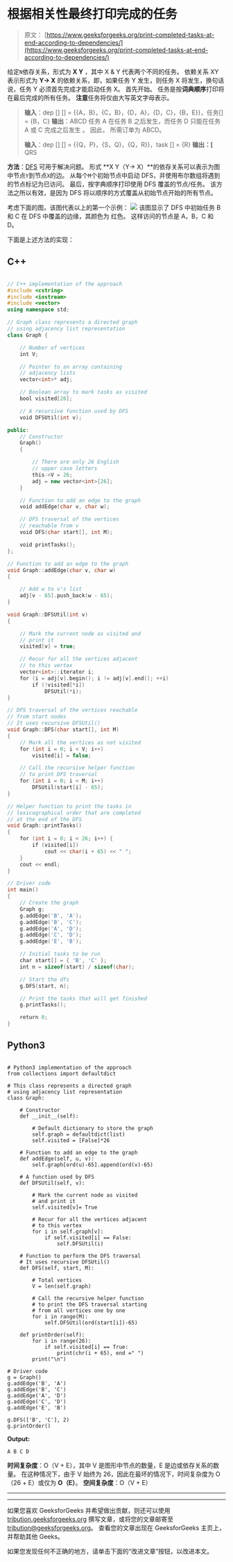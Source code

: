 # 根据相关性最终打印完成的任务

> 原文： [https://www.geeksforgeeks.org/print-completed-tasks-at-end-according-to-dependencies/](https://www.geeksforgeeks.org/print-completed-tasks-at-end-according-to-dependencies/)

给定`N`依存关系，形式为 **X Y** ，其中 X & Y 代表两个不同的任务。 依赖关系 XY 表示形式为 **Y-> X** 的依赖关系，即，如果任务 Y 发生，则任务 X 将发生，换句话说，任务 Y 必须首先完成才能启动任务 X。 首先开始。 任务是按**词典顺序**打印将在最后完成的所有任务。 **注意**任务将仅由大写英文字母表示。

> **输入**：dep [] [] = {{A，B}，{C，B}，{D，A}，{D，C}，{B，E}}，任务[] = {B，C}
> **输出**：ABCD
> 任务 A 在任务 B 之后发生，而任务 D 只能在任务 A 或 C 完成之后发生
> 。
> 因此， 所需订单为 ABCD。
> 
> **输入**：dep [] [] = {{Q，P}，{S，Q}，{Q，R}}，task [] = {R}
> **输出：[** QRS

**方法**：[DFS](https://www.geeksforgeeks.org/depth-first-search-or-dfs-for-a-graph/) 可用于解决问题。 形式 **X Y（Y-> X）**的依存关系可以表示为图中节点`Y`到节点`X`的边。 从每个`M`个初始节点中启动 DFS，并使用布尔数组将遇到的节点标记为已访问。 最后，按字典顺序打印使用 DFS 覆盖的节点/任务。 该方法之所以有效，是因为 DFS 将以顺序的方式覆盖从初始节点开始的所有节点。

考虑下面的图，该图代表以上的第一个示例：
![](img/df8b873a593a2cf1e0f6c80f2e28ec2c.png)
该图显示了 DFS 中初始任务 B 和 C 在 DFS 中覆盖的边缘，其颜色为
红色。 这样访问的节点是 A，B，C 和 D。

下面是上述方法的实现：

## C++

```cpp

// C++ implementation of the approach 
#include <cstring> 
#include <iostream> 
#include <vector> 
using namespace std; 

// Graph class represents a directed graph 
// using adjacency list representation 
class Graph { 

    // Number of vertices 
    int V; 

    // Pointer to an array containing 
    // adjacency lists 
    vector<int>* adj; 

    // Boolean array to mark tasks as visited 
    bool visited[26]; 

    // A recursive function used by DFS 
    void DFSUtil(int v); 

public: 
    // Constructor 
    Graph() 
    { 

        // There are only 26 English 
        // upper case letters 
        this->V = 26; 
        adj = new vector<int>[26]; 
    } 

    // Function to add an edge to the graph 
    void addEdge(char v, char w); 

    // DFS traversal of the vertices 
    // reachable from v 
    void DFS(char start[], int M); 

    void printTasks(); 
}; 

// Function to add an edge to the graph 
void Graph::addEdge(char v, char w) 
{ 

    // Add w to v's list 
    adj[v - 65].push_back(w - 65); 
} 

void Graph::DFSUtil(int v) 
{ 

    // Mark the current node as visited and 
    // print it 
    visited[v] = true; 

    // Recur for all the vertices adjacent 
    // to this vertex 
    vector<int>::iterator i; 
    for (i = adj[v].begin(); i != adj[v].end(); ++i) 
        if (!visited[*i]) 
            DFSUtil(*i); 
} 

// DFS traversal of the vertices reachable 
// from start nodes 
// It uses recursive DFSUtil() 
void Graph::DFS(char start[], int M) 
{ 
    // Mark all the vertices as not visited 
    for (int i = 0; i < V; i++) 
        visited[i] = false; 

    // Call the recursive helper function 
    // to print DFS traversal 
    for (int i = 0; i < M; i++) 
        DFSUtil(start[i] - 65); 
} 

// Helper function to print the tasks in 
// lexicographical order that are completed 
// at the end of the DFS 
void Graph::printTasks() 
{ 
    for (int i = 0; i < 26; i++) { 
        if (visited[i]) 
            cout << char(i + 65) << " "; 
    } 
    cout << endl; 
} 

// Driver code 
int main() 
{ 
    // Create the graph 
    Graph g; 
    g.addEdge('B', 'A'); 
    g.addEdge('B', 'C'); 
    g.addEdge('A', 'D'); 
    g.addEdge('C', 'D'); 
    g.addEdge('E', 'B'); 

    // Initial tasks to be run 
    char start[] = { 'B', 'C' }; 
    int n = sizeof(start) / sizeof(char); 

    // Start the dfs 
    g.DFS(start, n); 

    // Print the tasks that will get finished 
    g.printTasks(); 

    return 0; 
} 

```

## Python3

```

# Python3 implementation of the approach 
from collections import defaultdict  

# This class represents a directed graph  
# using adjacency list representation  
class Graph:  

    # Constructor  
    def __init__(self):  

        # Default dictionary to store the graph  
        self.graph = defaultdict(list)  
        self.visited = [False]*26

    # Function to add an edge to the graph  
    def addEdge(self, u, v):  
        self.graph[ord(u)-65].append(ord(v)-65)  

    # A function used by DFS  
    def DFSUtil(self, v):  

        # Mark the current node as visited  
        # and print it  
        self.visited[v]= True

        # Recur for all the vertices adjacent  
        # to this vertex  
        for i in self.graph[v]:  
            if self.visited[i] == False:  
                self.DFSUtil(i)  

    # Function to perform the DFS traversal  
    # It uses recursive DFSUtil()  
    def DFS(self, start, M):  

        # Total vertices  
        V = len(self.graph) 

        # Call the recursive helper function  
        # to print the DFS traversal starting  
        # from all vertices one by one  
        for i in range(M): 
            self.DFSUtil(ord(start[i])-65)  

    def printOrder(self): 
        for i in range(26): 
            if self.visited[i] == True: 
                print(chr(i + 65), end =" ") 
        print("\n") 

# Driver code  
g = Graph()  
g.addEdge('B', 'A')  
g.addEdge('B', 'C')  
g.addEdge('A', 'D')  
g.addEdge('C', 'D')  
g.addEdge('E', 'B')  

g.DFS(['B', 'C'], 2)  
g.printOrder() 

```

**Output:**

```
A B C D

```

**时间复杂度**：O（V + E），其中 V 是图形中节点的数量，E 是边或依存关系的数量。 在这种情况下，由于 V 始终为 26，因此在最坏的情况下，时间复杂度为 O（26 + E）或仅为 **O（E）**。
**空间复杂度**：O（V + E）



* * *

* * *

如果您喜欢 GeeksforGeeks 并希望做出贡献，则还可以使用 [tribution.geeksforgeeks.org](https://contribute.geeksforgeeks.org/) 撰写文章，或将您的文章邮寄至 tribution@geeksforgeeks.org。 查看您的文章出现在 GeeksforGeeks 主页上，并帮助其他 Geeks。

如果您发现任何不正确的地方，请单击下面的“改进文章”按钮，以改进本文。